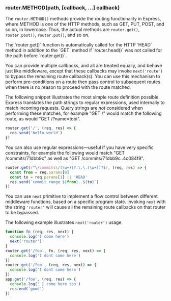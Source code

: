 <h3 id='router.METHOD'>router.METHOD(path, [callback, ...] callback)</h3>

The `router.METHOD()` methods provide the routing functionality in Express,
where METHOD is one of the HTTP methods, such as GET, PUT, POST, and so on,
in lowercase.  Thus, the actual methods are `router.get()`, `router.post()`,
`router.put()`, and so on.

<div class="doc-box doc-info" markdown="1">
  The `router.get()` function is automatically called for the HTTP `HEAD` method in
  addition to the `GET` method if `router.head()` was not called for the
  path before `router.get()`.
</div>

You can provide multiple callbacks, and all are treated equally, and behave just
like middleware, except that these callbacks may invoke `next('route')`
to bypass the remaining route callback(s).  You can use this mechanism to perform
pre-conditions on a route then pass control to subsequent routes when there is no
reason to proceed with the route matched.

The following snippet illustrates the most simple route definition possible.
Express translates the path strings to regular expressions, used internally
to match incoming requests. Query strings are _not_ considered when performing
these matches, for example "GET /" would match the following route, as would
"GET /?name=tobi".

```js
router.get('/', (req, res) => {
  res.send('hello world')
})
```

You can also use regular expressions&mdash;useful if you have very specific
constraints, for example the following would match "GET /commits/71dbb9c" as well
as "GET /commits/71dbb9c..4c084f9".

```js
router.get(/^\/commits\/(\w+)(?:\.\.(\w+))?$/, (req, res) => {
  const from = req.params[0]
  const to = req.params[1] || 'HEAD'
  res.send(`commit range ${from}..${to}`)
})
```

You can use `next` primitive to implement a flow control between different
middleware functions, based on a specific program state. Invoking `next` with
the string `'router'` will cause all the remaining route callbacks on that router
to be bypassed.

The following example illustrates `next('router')` usage.

```js
function fn (req, res, next) {
  console.log('I come here')
  next('router')
}
router.get('/foo', fn, (req, res, next) => {
  console.log('I dont come here')
})
router.get('/foo', (req, res, next) => {
  console.log('I dont come here')
})
app.get('/foo', (req, res) => {
  console.log(' I come here too')
  res.end('good')
})
```
